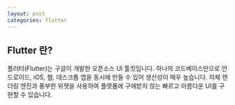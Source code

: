 ```yaml
---
layout: post
categories: flutter
---
```


## Flutter 란?

플러터(Flutter)는 구글이 개발한 오픈소스 UI 툴킷입니다.
하나의 코드베이스만으로 안드로이드, iOS, 웹, 데스크톱 앱을 동시에 만들 수 있어 생산성이 매우 높습니다.
자체 렌더링 엔진과 풍부한 위젯을 사용하여 플랫폼에 구애받지 않는 빠르고 아름다운 UI를 구현할 수 있습니다.
